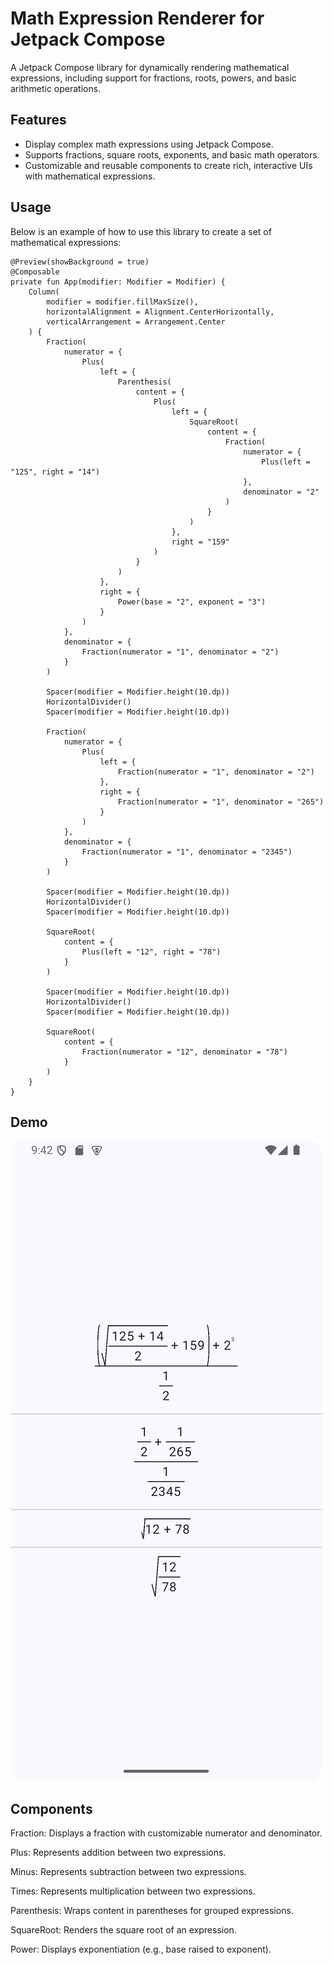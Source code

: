 # Math Expression Renderer for Jetpack Compose

A Jetpack Compose library for dynamically rendering mathematical expressions, including support for fractions, roots, powers, and basic arithmetic operations.

## Features

- Display complex math expressions using Jetpack Compose.
- Supports fractions, square roots, exponents, and basic math operators.
- Customizable and reusable components to create rich, interactive UIs with mathematical expressions.

## Usage

Below is an example of how to use this library to create a set of mathematical expressions:

```
@Preview(showBackground = true)
@Composable
private fun App(modifier: Modifier = Modifier) {
    Column(
        modifier = modifier.fillMaxSize(),
        horizontalAlignment = Alignment.CenterHorizontally,
        verticalArrangement = Arrangement.Center
    ) {
        Fraction(
            numerator = {
                Plus(
                    left = {
                        Parenthesis(
                            content = {
                                Plus(
                                    left = {
                                        SquareRoot(
                                            content = {
                                                Fraction(
                                                    numerator = {
                                                        Plus(left = "125", right = "14")
                                                    },
                                                    denominator = "2"
                                                )
                                            }
                                        )
                                    },
                                    right = "159"
                                )
                            }
                        )
                    },
                    right = {
                        Power(base = "2", exponent = "3")
                    }
                )
            },
            denominator = {
                Fraction(numerator = "1", denominator = "2")
            }
        )

        Spacer(modifier = Modifier.height(10.dp))
        HorizontalDivider()
        Spacer(modifier = Modifier.height(10.dp))

        Fraction(
            numerator = {
                Plus(
                    left = {
                        Fraction(numerator = "1", denominator = "2")
                    },
                    right = {
                        Fraction(numerator = "1", denominator = "265")
                    }
                )
            },
            denominator = {
                Fraction(numerator = "1", denominator = "2345")
            }
        )

        Spacer(modifier = Modifier.height(10.dp))
        HorizontalDivider()
        Spacer(modifier = Modifier.height(10.dp))

        SquareRoot(
            content = {
                Plus(left = "12", right = "78")
            }
        )

        Spacer(modifier = Modifier.height(10.dp))
        HorizontalDivider()
        Spacer(modifier = Modifier.height(10.dp))

        SquareRoot(
            content = {
                Fraction(numerator = "12", denominator = "78")
            }
        )
    }
}
```

## Demo

![Demo](images/screenshot.png)


## Components

Fraction: Displays a fraction with customizable numerator and denominator.

Plus: Represents addition between two expressions.

Minus: Represents subtraction between two expressions.

Times: Represents multiplication between two expressions.

Parenthesis: Wraps content in parentheses for grouped expressions.

SquareRoot: Renders the square root of an expression.

Power: Displays exponentiation (e.g., base raised to exponent).

